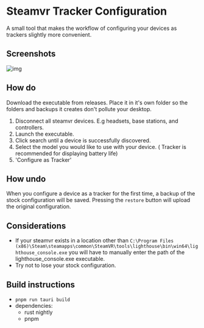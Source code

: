 # Steamvr Tracker Configuration
A small tool that makes the workflow of configuring your devices as trackers slightly more convenient.

## Screenshots
![img](screenshots/screenshot1.png)

## How do
Download the executable from releases. Place it in it's own folder so the folders and backups it creates don't pollute your desktop.

1. Disconnect all steamvr devices. E.g headsets, base stations, and controllers.
2. Launch the executable.
3. Click search until a device is successfully discovered.
4. Select the model you would like to use with your device. ( Tracker is recommended for displaying battery life)
5. 'Configure as Tracker'

## How undo
When you configure a device as a tracker for the first time, a backup of the stock configuration will be saved. Pressing the `restore` button will upload the original configuration.

## Considerations
- If your steamvr exists in a location other than `C:\Program Files (x86)\Steam\steamapps\common\SteamVR\tools\lighthouse\bin\win64\lighthouse_console.exe` you will have to manually enter the path of the lighthouse_console.exe executable.
- Try not to lose your stock configuration.

## Build instructions
- `pnpm run tauri build`
- dependencies:
    - rust nightly
    - pnpm